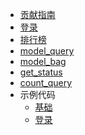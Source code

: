 <!-- _sidebar.md -->

- [贡献指南](/CONTRIBUTING.md)
- [登录](/user/login.md) <!--注意这里是相对路径-->
- [排行榜](/user/user_rank.md)
- [model_query](/user/model_query.md)
- [model_bag](/user/model_bag.md)
- [get_status](/user/get_status.md)
- [count_query](/user/count_query.md)
- 示例代码
  - [基础](/code/acquire.md)
  - [登录](/code/login.md)
